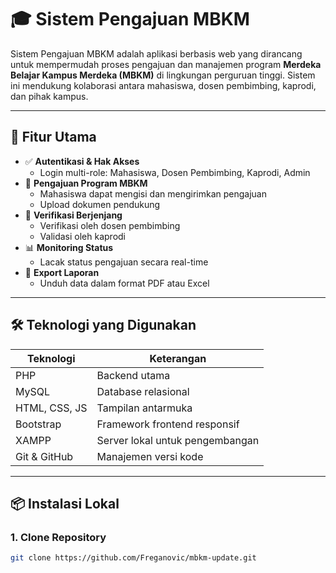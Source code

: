 # 🎓 Sistem Pengajuan MBKM

Sistem Pengajuan MBKM adalah aplikasi berbasis web yang dirancang untuk mempermudah proses pengajuan dan manajemen program **Merdeka Belajar Kampus Merdeka (MBKM)** di lingkungan perguruan tinggi. Sistem ini mendukung kolaborasi antara mahasiswa, dosen pembimbing, kaprodi, dan pihak kampus.

---

## 🚀 Fitur Utama

- ✅ **Autentikasi & Hak Akses**
  - Login multi-role: Mahasiswa, Dosen Pembimbing, Kaprodi, Admin
- 📄 **Pengajuan Program MBKM**
  - Mahasiswa dapat mengisi dan mengirimkan pengajuan
  - Upload dokumen pendukung
- 🔄 **Verifikasi Berjenjang**
  - Verifikasi oleh dosen pembimbing
  - Validasi oleh kaprodi
- 📊 **Monitoring Status**
  - Lacak status pengajuan secara real-time
- 📁 **Export Laporan**
  - Unduh data dalam format PDF atau Excel

---

## 🛠️ Teknologi yang Digunakan

| Teknologi         | Keterangan                          |
|------------------|-------------------------------------|
| PHP              | Backend utama                       |
| MySQL            | Database relasional                 |
| HTML, CSS, JS    | Tampilan antarmuka                  |
| Bootstrap        | Framework frontend responsif        |
| XAMPP            | Server lokal untuk pengembangan     |
| Git & GitHub     | Manajemen versi kode                |

---

## 📦 Instalasi Lokal

### 1. Clone Repository
```bash
git clone https://github.com/Freganovic/mbkm-update.git
